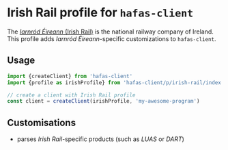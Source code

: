 # Irish Rail profile for `hafas-client`

The [*Iarnród Éireann* (Irish Rail)](https://en.wikipedia.org/wiki/Iarnród_Éireann) is the national railway company of Ireland. This profile adds *Iarnród Éireann*-specific customizations to `hafas-client`.

## Usage

```js
import {createClient} from 'hafas-client'
import {profile as irishProfile} from 'hafas-client/p/irish-rail/index.js'

// create a client with Irish Rail profile
const client = createClient(irishProfile, 'my-awesome-program')
```


## Customisations

- parses *Irish Rail*-specific products (such as *LUAS* or *DART*)
